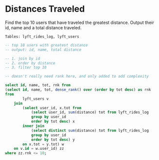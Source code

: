 # Distances Traveled

Find the top 10 users that have traveled the greatest distance. Output their id, name and a total distance traveled.

```
Tables: lyft_rides_log, lyft_users
```

```sql
-- top 10 users with greatest distance
-- output: id, name, total distance

-- 1. join by id
-- 2. order by distance
-- 3. filter top 10

-- doesn't really need rank here, and only added to add complexity

select id, name, tot, rnk from
(select id, name, tot, dense_rank() over (order by tot desc) as rnk 
from 
        lyft_users v
    join
        (select user_id, x.tot from
            (select user_id, sum(distance) tot from lyft_rides_log
            group by user_id
            order by tot desc) x
        inner join
            (select distinct sum(distance) tot from lyft_rides_log
            group by user_id
            order by tot desc) y
        on x.tot = y.tot) w
    on v.id = w.user_id) zz
where zz.rnk <= 10;
```